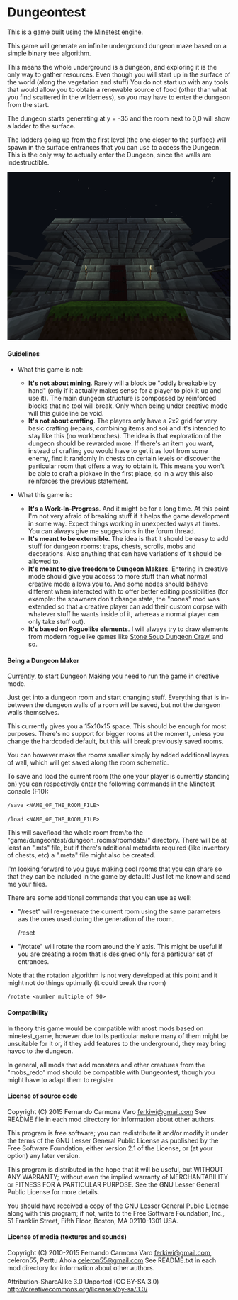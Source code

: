 
Dungeontest
===========

This is a game built using the [Minetest engine](https://github.com/minetest/minetest/).

This game will generate an infinite underground dungeon maze based on a simple binary tree algorithm.

This means the whole underground is a dungeon, and exploring it is the only way to gather resources. Even though you will start up in the surface of the world (along the vegetation and stuff) You do not start up with any tools that would allow you to obtain a renewable source of food (other than what you find scattered in the wilderness), so you may have to enter the dungeon from the start.

The dungeon starts generating at y = -35 and the room next to 0,0 will show a ladder to the surface.

The ladders going up from the first level (the one closer to the surface) will spawn in the surface entrances that you can use to access the Dungeon. This is the only way to actually enter the Dungeon, since the walls are indestructible.

![Dungeon Entrance Screenshot](menu/background.png)


#### Guidelines

* What this game is not:

  * __It's not about mining__. Rarely will a block be "oddly breakable by hand" (only if it actually makes sense for a player to pick it up and use it). The main dungeon structure is compossed by reinforced blocks that no tool will break. Only when being under creative mode will this guideline be void.
  * __It's not about crafting__. The players only have a 2x2 grid for very basic crafting (repairs, combining items and so) and it's intended to stay like this (no workbenches). The idea is that exploration of the dungeon should be rewarded more. If there's an item you want, instead of crafting you would have to get it as loot from some enemy, find it randomly in chests on certain levels or discover the particular room that offers a way to obtain it. This means you won't be able to craft a pickaxe in the first place, so in a way this also reinforces the previous statement.

* What this game is:

  * __It's a Work-In-Progress__. And it might be for a long time. At this point I'm not very afraid of breaking stuff if it helps the game development in some way. Expect things working in unexpected ways at times. You can always give me suggestions in the forum thread.
  * __It's meant to be extensible__. The idea is that it should be easy to add stuff for dungeon rooms: traps, chests, scrolls, mobs and decorations. Also anything that can have variations of it should be allowed to.
  * __It's meant to give freedom to Dungeon Makers__. Entering in creative mode should give you access to more stuff than what normal creative mode allows you to. And some nodes should bahave different when interacted with to offer better editing possibilities (for example: the spawners don't change state, the "bones" mod was extended so that a creative player can add their custom corpse with whatever stuff he wants inside of it, whereas a normal player can only take stuff out).
  * __It's based on Roguelike elements__. I will always try to draw elements from modern roguelike games like [Stone Soup Dungeon Crawl](https://crawl.develz.org/) and so.


#### Being a Dungeon Maker

Currently, to start Dungeon Making you need to run the game in creative mode.

Just get into a dungeon room and start changing stuff. Everything that is in-between the dungeon walls of a room will be saved, but not the dungeon walls themselves.

This currently gives you a 15x10x15 space. This should be enough for most purposes. There's no support for bigger rooms at the moment, unless you change the hardcoded default, but this will break previously saved rooms.

You can however make the rooms smaller simply by added additional layers of wall, which will get saved along the room schematic.

To save and load the current room (the one your player is currently standing on) you can respectively enter the following commands in the Minetest console (F10):

    /save <NAME_OF_THE_ROOM_FILE>

    /load <NAME_OF_THE_ROOM_FILE>

This will save/load the whole room from/to the  "game/dungeontest/dungeon_rooms/roomdata/" directory. There will be at least an ".mts" file, but if there's additional metadata required (like inventory of chests, etc) a ".meta" file might also be created.

I'm looking forward to you guys making cool rooms that you can share so that they can be included in the game by default! Just let me know and send me your files.

There are some additional commands that you can use as well:

* "/reset" will re-generate the current room using the same parameters aas the ones used during the generation of the room.

    /reset

* "/rotate" will rotate the room around the Y axis. This might be useful if you are creating a room that is designed only for a particular set of entrances.

 Note that the rotation algorithm is not very developed at this point and it might not do things optimally (it could break the room)

    /rotate <number multiple of 90>


#### Compatibility

In theory this game would be compatible with most mods based on minetest_game,
however due to its particular nature many of them might be unsuitable for it
or, if they add features to the underground, they may bring havoc to the dungeon.

In general, all mods that add monsters and other creatures from the "mobs_redo"
mod should be compatible with Dungeontest, though you might have to adapt them to
register


#### License of source code

Copyright (C) 2015 Fernando Carmona Varo <ferkiwi@gmail.com>
See README file in each mod directory for information about other authors.

This program is free software; you can redistribute it and/or modify
it under the terms of the GNU Lesser General Public License as published by
the Free Software Foundation; either version 2.1 of the License, or
(at your option) any later version.

This program is distributed in the hope that it will be useful,
but WITHOUT ANY WARRANTY; without even the implied warranty of
MERCHANTABILITY or FITNESS FOR A PARTICULAR PURPOSE.  See the
GNU Lesser General Public License for more details.

You should have received a copy of the GNU Lesser General Public License along
with this program; if not, write to the Free Software Foundation, Inc.,
51 Franklin Street, Fifth Floor, Boston, MA 02110-1301 USA.

#### License of media (textures and sounds)

Copyright (C) 2010-2015 Fernando Carmona Varo <ferkiwi@gmail.com>, celeron55, Perttu Ahola <celeron55@gmail.com>
See README.txt in each mod directory for information about other authors.

Attribution-ShareAlike 3.0 Unported (CC BY-SA 3.0)
http://creativecommons.org/licenses/by-sa/3.0/
